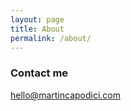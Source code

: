 ```yaml
---
layout: page
title: About
permalink: /about/
---
```


### Contact me

[hello@martincapodici.com](mailto:hello@martincapodici.com)